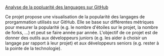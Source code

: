 [Analyse de la popluarité des languages sur GitHub](https://github.com/NellyBarret/GithubLanguagesAnalysis)

Ce projet propose une visualisation de la popularité des langages de prorgammation utilisés sur GitHub. 
Elle se base sur différentes métriques pour mesurer la popularité (e.g. le nombre d'étoiles sur le projet, la nombre de forks, ...) et peut se faire année par année.
L'objectif de ce projet est de donner des outils aux développeurs juniors (e.g. les aider à choisir un langage par rapport à leur projet) et aux développeurs seniors (e.g. rester à la pointe de la technologie).

